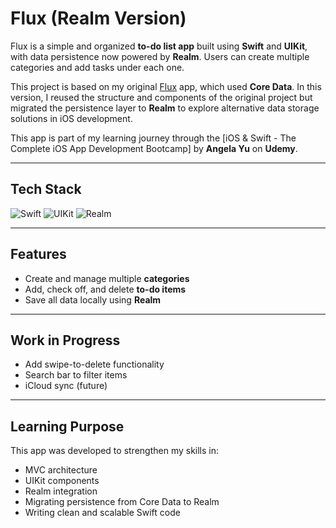 # Flux (Realm Version)

Flux is a simple and organized **to-do list app** built using **Swift** and **UIKit**, with data persistence now powered by **Realm**. Users can create multiple categories and add tasks under each one.

This project is based on my original [Flux](https://github.com/seu-usuario/Flux-CoreData) app, which used **Core Data**. In this version, I reused the structure and components of the original project but migrated the persistence layer to **Realm** to explore alternative data storage solutions in iOS development.

This app is part of my learning journey through the [iOS & Swift - The Complete iOS App Development Bootcamp] by **Angela Yu** on **Udemy**.

---

## Tech Stack

![Swift](https://img.shields.io/badge/Swift-FA7343?logo=swift&logoColor=white&style=for-the-badge)
![UIKit](https://img.shields.io/badge/UIKit-000000?logo=apple&logoColor=white&style=for-the-badge)
![Realm](https://img.shields.io/badge/Realm-512BD4?logo=realm&logoColor=white&style=for-the-badge)

---

## Features

- Create and manage multiple **categories**
- Add, check off, and delete **to-do items**
- Save all data locally using **Realm**

---

## Work in Progress

- Add swipe-to-delete functionality
- Search bar to filter items
- iCloud sync (future)

---

## Learning Purpose

This app was developed to strengthen my skills in:
- MVC architecture
- UIKit components
- Realm integration
- Migrating persistence from Core Data to Realm
- Writing clean and scalable Swift code
